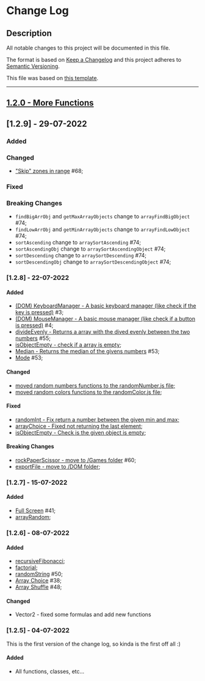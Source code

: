 # Change Log

## Description
All notable changes to this project will be documented in this file.
 
The format is based on [Keep a Changelog](http://keepachangelog.com/)
and this project adheres to [Semantic Versioning](http://semver.org/).

This file was based on [this template](https://gist.github.com/juampynr/4c18214a8eb554084e21d6e288a18a2c).

----
## [1.2.0 - More Functions](https://gitlab.com/201flaviosilva/utilsjs/-/milestones/2)

## [1.2.9] - 29-07-2022
 
### Added

### Changed
- ["Skip" zones in range](https://gitlab.com/201flaviosilva/utilsjs/-/commit/b0d7a1d585f194c093ba22f621ebf71a0d5ce793) #68;
 
### Fixed

### Breaking Changes
 - `findBigArrObj` and `getMaxArrayObjects` change to `arrayFindBigObject` #74;
 - `findLowArrObj` and `getMinArrayObjects` change to `arrayFindLowObject` #74;
 - `sortAscending` change to `arraySortAscending` #74;
 - `sortAscendingObj` change to `arraySortAscendingObject` #74;
 - `sortDescending` change to `arraySortDescending` #74;
 - `sortDescendingObj` change to `arraySortDescendingObject` #74;

### [1.2.8] - 22-07-2022
 
#### Added
- [(DOM) KeyboardManager - A basic keyboard manager (like check if the key is pressed)](https://gitlab.com/201flaviosilva/utilsjs/-/commit/985b59849d66b1d00b5e5660f66e1fb8c87eaad4) #3;
- [(DOM) MouseManager - A basic mouse manager (like check if a button is pressed)](https://gitlab.com/201flaviosilva/utilsjs/-/commit/caa9e7bd9c1fe82280a0abf13b61b488ac792a60) #4;
- [divideEvenly - Returns a array with the dived evenly between the two numbers](https://gitlab.com/201flaviosilva/utilsjs/-/commit/95da63534f0a346cc82041303ef991e2bb2d0973) #55;
- [isObjectEmpty - check if a array is empty](https://gitlab.com/201flaviosilva/utilsjs/-/commit/6d5a1c55256c2663c5d3ece18c6bc360b5fd4b1d);
- [Median - Returns the median of the givens numbers](https://gitlab.com/201flaviosilva/utilsjs/-/commit/fd8bd65ca24ac7696db29b1c76a25fbd69273a65) #53;
- [Mode](https://gitlab.com/201flaviosilva/utilsjs/-/commit/fd8bd65ca24ac7696db29b1c76a25fbd69273a65) #53;

#### Changed
- [moved random numbers functions to the randomNumber.js file;](https://gitlab.com/201flaviosilva/utilsjs/-/commit/b46c29d9c16641781f018746a0037afe0dcec83a)
- [moved random colors functions to the randomColor.js file](https://gitlab.com/201flaviosilva/utilsjs/-/commit/b46c29d9c16641781f018746a0037afe0dcec83a);
 
#### Fixed
- [randomInt - Fix return a number between the given min and max;](https://gitlab.com/201flaviosilva/utilsjs/-/commit/9e250dbcad6044a1e1b669a2d77bfd45df64060e)
- [arrayChoice - Fixed not returning the last element](https://gitlab.com/201flaviosilva/utilsjs/-/commit/9e250dbcad6044a1e1b669a2d77bfd45df64060e);
- [isObjectEmpty - Check is the given object is empty](https://gitlab.com/201flaviosilva/utilsjs/-/commit/6d5a1c55256c2663c5d3ece18c6bc360b5fd4b1d);

#### Breaking Changes
 - [rockPaperScissor - move to /Games folder](https://gitlab.com/201flaviosilva/utilsjs/-/commit/29b31bdc1fd60790e071d0429b4790f9d5a9d082) #60;
 - [exportFile - move to /DOM folder](https://gitlab.com/201flaviosilva/utilsjs/-/commit/fd8bd65ca24ac7696db29b1c76a25fbd69273a65);

### [1.2.7] - 15-07-2022
#### Added
 - [Full Screen](https://gitlab.com/201flaviosilva/utilsjs/-/commit/cedd102ff36ffd712d0d20be30f21b9003253027) #41;
 - [arrayRandom](https://gitlab.com/201flaviosilva/utilsjs/-/commit/cbdb864e76c5b7d8379352f3524a6a1d85f171fb);

### [1.2.6] - 08-07-2022
 
#### Added
- [recursiveFibonacci](https://gitlab.com/201flaviosilva/utilsjs/-/commit/04dc0aaf31690f39e37f110ce8e6d9e0df56803c);
- [factorial](https://gitlab.com/201flaviosilva/utilsjs/-/commit/0acd876787cbbeb546efede06458b75aace09421);
- [randomString](https://gitlab.com/201flaviosilva/utilsjs/-/commit/100b27ae279d94af6f1f3c5c5df05321767fd3e5) #50;
- [Array Choice](https://gitlab.com/201flaviosilva/utilsjs/-/commit/82b391a59c2ec709cbf42c4945d277263d858613) #38;
- [Array Shuffle](https://gitlab.com/201flaviosilva/utilsjs/-/commit/1d9b11083ee4d4493c3d17cb71e514f389b04e0e) #48;
 
#### Changed
- Vector2 - fixed some formulas and add new functions
 
### [1.2.5] - 04-07-2022

This is the first version of the change log, so kinda is the first off all :)
 
#### Added
- All functions, classes, etc...
 